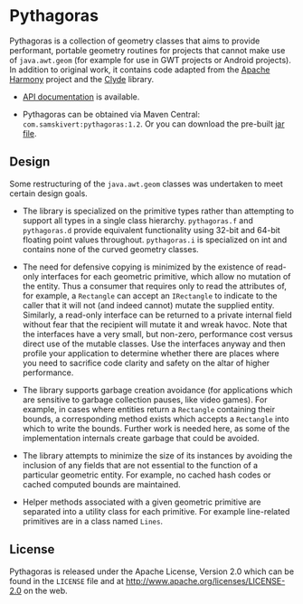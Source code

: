 # Pythagoras

Pythagoras is a collection of geometry classes that aims to provide performant,
portable geometry routines for projects that cannot make use of `java.awt.geom`
(for example for use in GWT projects or Android projects). In addition to
original work, it contains code adapted from the [Apache Harmony] project and
the [Clyde] library.

* [API documentation] is available.

* Pythagoras can be obtained via Maven Central: `com.samskivert:pythagoras:1.2`.
  Or you can download the pre-built [jar file].

## Design

Some restructuring of the `java.awt.geom` classes was undertaken to meet
certain design goals.

* The library is specialized on the primitive types rather than attempting to
  support all types in a single class hierarchy. `pythagoras.f` and
  `pythagoras.d` provide equivalent functionality using 32-bit and 64-bit
  floating point values throughout. `pythagoras.i` is specialized on int and
  contains none of the curved geometry classes.

* The need for defensive copying is minimized by the existence of read-only
  interfaces for each geometric primitive, which allow no mutation of the
  entity. Thus a consumer that requires only to read the attributes of, for
  example, a `Rectangle` can accept an `IRectangle` to indicate to the caller
  that it will not (and indeed cannot) mutate the supplied entity. Similarly, a
  read-only interface can be returned to a private internal field without fear
  that the recipient will mutate it and wreak havoc. Note that the interfaces
  have a very small, but non-zero, performance cost versus direct use of the
  mutable classes. Use the interfaces anyway and then profile your application
  to determine whether there are places where you need to sacrifice code
  clarity and safety on the altar of higher performance.

* The library supports garbage creation avoidance (for applications which are
  sensitive to garbage collection pauses, like video games). For example, in
  cases where entities return a `Rectangle` containing their bounds, a
  corresponding method exists which accepts a `Rectangle` into which to write
  the bounds. Further work is needed here, as some of the implementation
  internals create garbage that could be avoided.

* The library attempts to minimize the size of its instances by avoiding the
  inclusion of any fields that are not essential to the function of a
  particular geometric entity. For example, no cached hash codes or cached
  computed bounds are maintained.

* Helper methods associated with a given geometric primitive are separated into
  a utility class for each primitive. For example line-related primitives are
  in a class named `Lines`.

## License

Pythagoras is released under the Apache License, Version 2.0 which can be found
in the `LICENSE` file and at http://www.apache.org/licenses/LICENSE-2.0 on the
web.

[API documentation]: http://samskivert.github.com/pythagoras/apidocs/overview-summary.html
[jar file]: http://repo2.maven.org/maven2/com/samskivert/pythagoras/1.2/pythagoras-1.2.jar
[Apache Harmony]: http://harmony.apache.org/
[Clyde]: https://github.com/threerings/clyde
